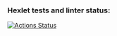 ### Hexlet tests and linter status:
[![Actions Status](https://github.com/AndreevDan93/java-project-78/workflows/hexlet-check/badge.svg)](https://github.com/AndreevDan93/java-project-78/actions)